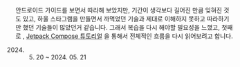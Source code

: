 안드로이드 가이드를 보면서 따라해 보았지만, 기간이 생각보다 길어진 만큼 잊혀진 것도 있고, 하울 스타그램을 만들면서 까먹었던 기술과 제대로 이해하지 못하고 따라하기만 했던 기술들이 많았던거 같습니다. 그래서 복습을 다시 해야할 필요성을 느꼈고,
첫째로 , [Jetpack Compose 튜토리얼](https://developer.android.com/develop/ui/compose/tutorial?hl=ko) 을 통해서 전체적인 흐름을 다시 읽어보려고 합니다.

2024. 05. 20 ~ 2024. 05. 21
